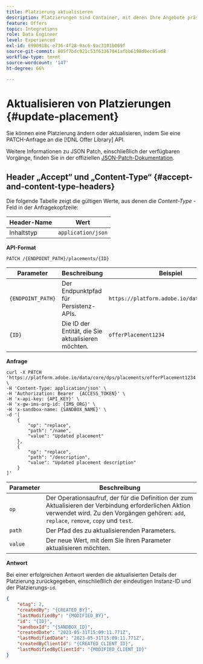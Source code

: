 ```yaml
---
title: Platzierung aktualisieren
description: Platzierungen sind Container, mit denen Ihre Angebote präsentiert werden.
feature: Offers
topic: Integrations
role: Data Engineer
level: Experienced
exl-id: 6990918c-e736-4f28-9ac6-9ac3101b069f
source-git-commit: 805f7bdc921c53f63367041afbb6198d0ec05ad8
workflow-type: tm+mt
source-wordcount: '147'
ht-degree: 66%

---
```


# Aktualisieren von Platzierungen {#update-placement}

Sie können eine Platzierung ändern oder aktualisieren, indem Sie eine PATCH-Anfrage an die [!DNL Offer Library] API.

Weitere Informationen zu JSON Patch, einschließlich der verfügbaren Vorgänge, finden Sie in der offiziellen [JSON-Patch-Dokumentation](https://jsonpatch.com/).

## Header „Accept“ und „Content-Type“ {#accept-and-content-type-headers}

Die folgende Tabelle zeigt die gültigen Werte, aus denen die *Content-Type* -Feld in der Anfragekopfzeile:

| Header-Name | Wert |
| ----------- | ----- |
| Inhaltstyp | `application/json` |

**API-Format**

```http
PATCH /{ENDPOINT_PATH}/placements/{ID}
```

| Parameter | Beschreibung | Beispiel |
| --------- | ----------- | ------- |
| `{ENDPOINT_PATH}` | Der Endpunktpfad für Persistenz-APIs. | `https://platform.adobe.io/data/core/dps/` |
| `{ID}` | Die ID der Entität, die Sie aktualisieren möchten. | `offerPlacement1234` |

**Anfrage**

```shell
curl -X PATCH 'https://platform.adobe.io/data/core/dps/placements/offerPlacement1234' \
-H 'Content-Type: application/json' \
-H 'Authorization: Bearer  {ACCESS_TOKEN}' \
-H 'x-api-key: {API_KEY}' \
-H 'x-gw-ims-org-id: {IMS_ORG}' \
-H 'x-sandbox-name: {SANDBOX_NAME}' \
-d '[
    {
        "op": "replace",
        "path": "/name",
        "value": "Updated placement"
    },
    {
        "op": "replace",
        "path": "/description",
        "value": "Updated placement description"
    }
]'
```

| Parameter | Beschreibung |
| --------- | ----------- |
| `op` | Der Operationsaufruf, der für die Definition der zum Aktualisieren der Verbindung erforderlichen Aktion verwendet wird. Zu den Vorgängen gehören: `add`, `replace`, `remove`, `copy` und `test`. |
| `path` | Der Pfad des zu aktualisierenden Parameters. |
| `value` | Der neue Wert, mit dem Sie Ihren Parameter aktualisieren möchten. |

**Antwort**

Bei einer erfolgreichen Antwort werden die aktualisierten Details der Platzierung zurückgegeben, einschließlich der eindeutigen Instanz-ID und der Platzierungs-`id`.

```json
{
    "etag": 2,
    "createdBy": "{CREATED_BY}",
    "lastModifiedBy": "{MODIFIED_BY}",
    "id": "{ID}",
    "sandboxId": "{SANDBOX_ID}",
    "createdDate": "2023-05-31T15:09:11.771Z",
    "lastModifiedDate": "2023-05-31T15:09:11.771Z",
    "createdByClientId": "{CREATED_CLIENT_ID}",
    "lastModifiedByClientId": "{MODIFIED_CLIENT_ID}"
}
```
